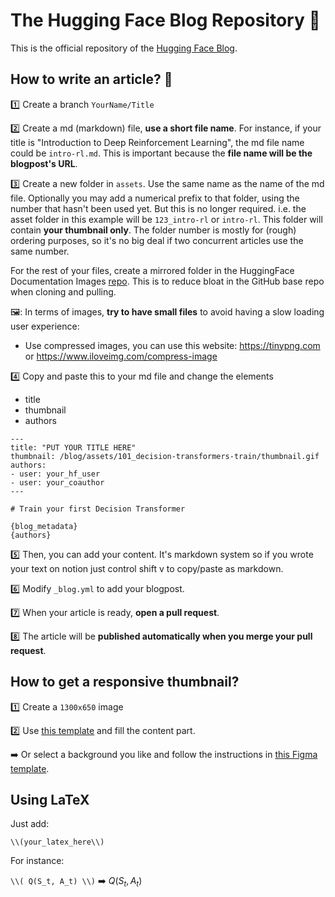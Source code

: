 # The Hugging Face Blog Repository 🤗
This is the official repository of the [Hugging Face Blog](https://hf.co/blog). 

## How to write an article? 📝
1️⃣ Create a branch `YourName/Title`

2️⃣ Create a md (markdown) file, **use a short file name**.
For instance, if your title is "Introduction to Deep Reinforcement Learning", the md file name could be `intro-rl.md`. This is important because the **file name will be the blogpost's URL**.

3️⃣ Create a new folder in `assets`. Use the same name as the name of the md file. Optionally you may add a numerical prefix to that folder, using the number that hasn't been used yet. But this is no longer required. i.e. the asset folder in this example will be `123_intro-rl` or `intro-rl`. This folder will contain **your thumbnail only**. The folder number is mostly for (rough) ordering purposes, so it's no big deal if two concurrent articles use the same number.

For the rest of your files, create a mirrored folder in the HuggingFace Documentation Images [repo](https://huggingface.co/datasets/huggingface/documentation-images/tree/main/blog). This is to reduce bloat in the GitHub base repo when cloning and pulling.

🖼️: In terms of images, **try to have small files** to avoid having a slow loading user experience:
- Use compressed images, you can use this website: https://tinypng.com or https://www.iloveimg.com/compress-image

4️⃣ Copy and paste this to your md file and change the elements
- title
- thumbnail
- authors
```
---
title: "PUT YOUR TITLE HERE" 
thumbnail: /blog/assets/101_decision-transformers-train/thumbnail.gif
authors:
- user: your_hf_user
- user: your_coauthor
---

# Train your first Decision Transformer

{blog_metadata}
{authors}
```

5️⃣ Then, you can add your content. It's markdown system so if you wrote your text on notion just control shift v to copy/paste as markdown.

6️⃣ Modify `_blog.yml` to add your blogpost.

7️⃣ When your article is ready, **open a pull request**.

8️⃣ The article will be **published automatically when you merge your pull request**.

## How to get a responsive thumbnail?
1️⃣ Create a `1300x650` image 

2️⃣ Use [this template](https://github.com/huggingface/blog/blob/main/assets/thumbnail-template.svg) and fill the content part.

➡️ Or select a background you like and follow the instructions in [this Figma template](https://www.figma.com/file/sXrf9VtkkbWI7kCIesMkDY/HF-Blog-Template?node-id=351%3A39).


## Using LaTeX

Just add:

```
\\(your_latex_here\\)
```

For instance:


``` \\( Q(S_t, A_t) \\) ``` ➡️ $Q(S_t, A_t)$
